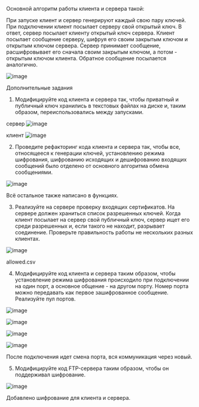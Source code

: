 

Основной алгоритм работы клиента и сервера такой:

При запуске клиент и сервер генерируют каждый свою пару ключей.
При подключении клиент посылает серверу свой открытый ключ.
В ответ, сервер посылает клиенту открытый ключ сервера.
Клиент посылает сообщение серверу, шифруя его своим закрытым ключом и открытым ключом сервера.
Сервер принимает сообщение, расшифровывает его сначала своим закрытым ключом, а потом - открытым ключом клиента.
Обратное сообщение посылается аналогично.

![image](https://user-images.githubusercontent.com/51966929/146618715-f1c16423-7a5d-4364-89f2-858b506a195f.png)

Дополнительные задания
1. Модифицируйте код клиента и сервера так, чтобы приватный и публичный ключ хранились в текстовых файлах на диске и, таким образом, переиспользовались между запусками.


сервер ![image](https://user-images.githubusercontent.com/51966929/146618743-444e9c5c-15bf-4850-aa94-443f99180cea.png)


клиент ![image](https://user-images.githubusercontent.com/51966929/146618749-8448504b-fc78-4acb-ac5a-9c33b7da8514.png)


2. Проведите рефакторинг кода клиента и сервера так, чтобы все, относящееся к генерации ключей, установлению режима шифрования, шифрованию исходящих и дешифрованию входящих сообщений было отделено от основного алгоритма обмена сообщениями.

![image](https://user-images.githubusercontent.com/51966929/146618764-5b82dcd1-1582-458c-87d3-51d6b091d96a.png)

Всё остальное также написано в функциях.


3. Реализуйте на сервере проверку входящих сертификатов. На сервере должен храниться список разрешенных ключей. Когда клиент посылает на сервер свой публичный ключ, сервер ищет его среди разрешенных и, если такого не находит, разрывает соединение. Проверьте правильность работы не нескольких разных клиентах.

![image](https://user-images.githubusercontent.com/51966929/146618820-cb5f9dc3-58e8-4e3e-9ba6-69c52d1551e0.png)

allowed.csv

4. Модифицируйте код клиента и сервера таким образом, чтобы установление режима шифрования происходило при подключении на один порт, а основное общение - на другом порту. Номер порта можно передавать как первое зашифрованное сообщение.
Реализуйте пул портов.


![image](https://user-images.githubusercontent.com/51966929/146618857-ce52666a-9a43-499b-b52a-a8c728f429d0.png)


![image](https://user-images.githubusercontent.com/51966929/146618860-4e95a7f9-2f2b-4757-8c23-0e8918b8acbf.png)

![image](https://user-images.githubusercontent.com/51966929/146618873-e2dee071-7b35-42d7-a2f5-333807738886.png)

![image](https://user-images.githubusercontent.com/51966929/146618881-cfdc69b8-6ada-447a-9121-feb03c9053fd.png)

После подключения идет смена порта, вся коммуникация через новый.

5. Модифицируйте код FTP-сервера таким образом, чтобы он поддерживал шифрование.


![image](https://user-images.githubusercontent.com/51966929/146618928-90090f0e-aab0-4fdf-b218-57d2d519d342.png)

Добавлено шифрование для клиента и сервера.
